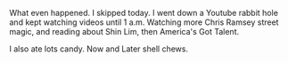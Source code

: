 What even happened. I skipped today. I went down a Youtube rabbit hole and kept watching videos until 1 a.m. Watching more Chris Ramsey street magic, and reading about Shin Lim, then America's Got Talent.

I also ate lots candy. Now and Later shell chews.
